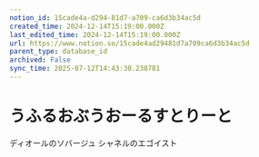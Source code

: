 ```yaml
---
notion_id: 15cade4a-d294-81d7-a709-ca6d3b34ac5d
created_time: 2024-12-14T15:19:00.000Z
last_edited_time: 2024-12-14T15:19:00.000Z
url: https://www.notion.so/15cade4ad29481d7a709ca6d3b34ac5d
parent_type: database_id
archived: False
sync_time: 2025-07-12T14:43:30.238781
---
```

# うふるおぶうおーるすとりーと


ディオールのソバージュ
シャネルのエゴイスト